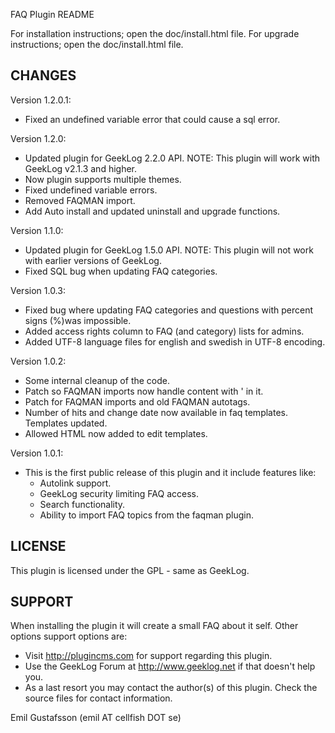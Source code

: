 FAQ Plugin README

For installation instructions; open the doc/install.html file.
For upgrade instructions; open the doc/install.html file.

CHANGES
-------

Version 1.2.0.1:
- Fixed an undefined variable error that could cause a sql error.

Version 1.2.0:
- Updated plugin for GeekLog 2.2.0 API. NOTE: This plugin will work with 
  GeekLog v2.1.3 and higher.
- Now plugin supports multiple themes.
- Fixed undefined variable errors.
- Removed FAQMAN import.
- Add Auto install and updated uninstall and upgrade functions.

Version 1.1.0:
- Updated plugin for GeekLog 1.5.0 API. NOTE: This plugin will not work with 
  earlier versions of GeekLog.
- Fixed SQL bug when updating FAQ categories.

Version 1.0.3:
- Fixed bug where updating FAQ categories and questions with percent 
  signs (%)was impossible.
- Added access rights column to FAQ (and category) lists for admins.
- Added UTF-8 language files for english and swedish in UTF-8 encoding.

Version 1.0.2:
- Some internal cleanup of the code.
- Patch so FAQMAN imports now handle content with ' in it.
- Patch for FAQMAN imports and old FAQMAN autotags.
- Number of hits and change date now available in faq templates.
  Templates updated.
- Allowed HTML now added to edit templates.

Version 1.0.1:
- This is the first public release of this plugin and it include 
  features like:
  - Autolink support.
  - GeekLog security limiting FAQ access.
  - Search functionality.
  - Ability to import FAQ topics from the faqman plugin.

LICENSE
-------
This plugin is licensed under the GPL - same as GeekLog.

SUPPORT
-------
When installing the plugin it will create a small FAQ about it self.
Other options support options are:
- Visit http://plugincms.com for support regarding this plugin.
- Use the GeekLog Forum at http://www.geeklog.net if that doesn't help you.
- As a last resort you may contact the author(s) of this plugin. Check
  the source files for contact information.

Emil Gustafsson (emil AT cellfish DOT se)
